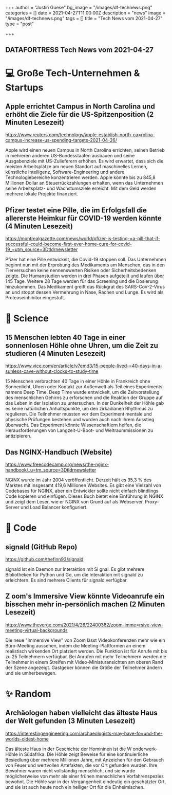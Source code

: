 +++
author = "Justin Guese"
bg_image = "/images/df-technews.png"
categories = []
date = 2021-04-27T11:00:00Z
description = "news"
image = "/images/df-technews.png"
tags = []
title = "Tech News vom 2021-04-27"
type = "post"

+++

        
## DATAFORTRESS Tech News vom 2021-04-27

# 💻 Große Tech-Unternehmen & Startups

## Apple errichtet Campus in North Carolina und erhöht die Ziele für die US-Spitzenposition (2 Minuten Lesezeit)

https://www.reuters.com/technology/apple-establish-north-ca=rolina-campus-increase-us-spending-targets-2021-04-26/

Apple wird einen neuen Campus in North Carolina errichten, seinen Betrieb in mehreren anderen US-Bundesstaaten ausbauen und seine Ausgabenziele mit US-Zulieferern erhöhen. Es wird erwartet, dass sich die meisten Arbeitsplätze am neuen Standort auf maschinelles Lernen, künstliche Intelligenz, Software-Engineering und andere Technologiebereiche konzentrieren werden. Apple könnte bis zu 845,8 Millionen Dollar an Steuerrückzahlungen erhalten, wenn das Unternehmen seine Arbeitsplatz- und Wachstumsziele erreicht. Mit dem Geld werden mehrere lokale Projekte finanziert.

## Pfizer testet eine Pille, die im Erfolgsfall die allererste Heimkur für COVID-19 werden könnte (4 Minuten Lesezeit)

https://montrealgazette.com/news/world/pfizer-is-testing-=a-pill-that-if-successful-could-become-first-ever-home-cure-for-covid-19_=utm_source=3Dtldrnewsletter

 Pfizer hat eine Pille entwickelt, die Covid-19 stoppen soll. Das Unternehmen beginnt nun mit der Erprobung des Medikaments am Menschen, das in den Tierversuchen keine nennenswerten Risiken oder Sicherheitsbedenken zeigte. Die Humanstudien werden in drei Phasen aufgeteilt und laufen über 145 Tage. Weitere 28 Tage werden für das Screening und die Dosierung hinzukommen. Das Medikament greift das Rückgrat des SARS-CoV-2-Virus an und stoppt dessen Vermehrung in Nase, Rachen und Lunge. Es wird als Proteaseinhibitor eingestuft.

# 🧪 Science

## 15 Menschen lebten 40 Tage in einer sonnenlosen Höhle ohne Uhren, um die Zeit zu studieren (4 Minuten Lesezeit)

https://www.vice.com/en/article/v7emd3/15-people-lived-=40-days-in-a-sunless-cave-without-clocks-to-study-time

15 Menschen verbrachten 40 Tage in einer Höhle in Frankreich ohne Sonnenlicht, Uhren oder Kontakt zur Außenwelt als Teil eines Experiments namens Deep Time. Deep Time wurde entwickelt, um die Zeitvorstellung des menschlichen Gehirns zu erforschen und die Reaktion der Gruppe auf das Leben in der Isolation zu untersuchen. In der Dunkelheit der Höhle gab es keine natürlichen Anhaltspunkte, um den zirkadianen Rhythmus zu regulieren. Die Teilnehmer mussten vor dem Experiment mentale und physische Prüfungen bestehen und wurden auch nach ihrem Ausstieg überwacht.  Das Experiment könnte Wissenschaftlern helfen, die Herausforderungen von Langzeit-U-Boot- und Weltraummissionen zu antizipieren.

## Das NGINX-Handbuch (Website)

https://www.freecodecamp.org/news/the-nginx-handbook/_u=tm_source=3Dtldrnewsletter

NGINX wurde im Jahr 2004 veröffentlicht. Derzeit hält es 35,3 % des Marktes mit insgesamt 419,6 Millionen Websites. Es gibt eine Vielzahl von Codebases für NGINX, aber ein Entwickler sollte nicht einfach blindlings Code kopieren und einfügen. Dieses Buch bietet eine Einführung in NGINX und zeigt dem Leser, wie er NGINX von Grund auf als Webserver, Proxy-Server und Load Balancer konfiguriert.

# 💾 Code

## signald (GitHub Repo)

https://github.com/thefinn93/signald

signald ist ein Daemon zur Interaktion mit Si gnal. Es gibt mehrere Bibliotheken für Python und Go, um die Interaktion mit signald zu erleichtern. Es sind mehrere Clients für signald verfügbar.

## Z oom's Immersive View könnte Videoanrufe ein bisschen mehr in-persönlich machen (2 Minuten Lesezeit)

https://www.theverge.com/2021/4/26/22400362/zoom-imme=rsive-view-meeting-virtual-backgrounds

Die neue "Immersive View" von Zoom lässt Videokonferenzen mehr wie ein Büro-Meeting aussehen, indem die Meeting-Plattformen an einem realistisch wirkenden Ort platziert werden. Die Funktion ist für Anrufe mit bis zu 25 Teilnehmern verfügbar. Bei Anrufen mit mehr Teilnehmern werden die Teilnehmer in einem Streifen mit Video-Miniaturansichten am oberen Rand der Szene angezeigt. Gastgeber können die Größe der Teilnehmer ändern und sie umherbewegen.

# ✨ Random

## Archäologen haben vielleicht das älteste Haus der Welt gefunden (3 Minuten Lesezeit)

https://interestingengineering.com/archaeologists-may-have-fo=und-the-worlds-oldest-home

Das älteste Haus in der Geschichte der Homininen ist die W onderwerk-Höhle in Südafrika. Die Höhle zeigt Beweise für eine kontinuierliche Besiedlung über mehrere Millionen Jahre, mit Anzeichen für den Gebrauch von Feuer und wertvollen Artefakten, die vor Ort gefunden wurden. Ihre Bewohner waren nicht vollständig menschlich, und sie wurde möglicherweise von mehr als einer frühen menschlichen Vorfahrenspezies bewohnt. Die Höhle war in der Vergangenheit eindeutig ein geschätzter Ort, und sie ist auch heute noch ein heiliger Ort für die Einheimischen.
